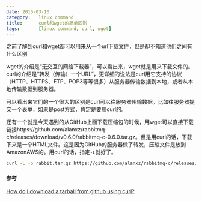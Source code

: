 ```yaml
---
date: 2015-03-10
category:	linux command
title:      curl和wget的简单区别
tags:		[linux command, curl, wget]
---
```


之前了解到curl和wget都可以用来从一个url下载文件，但是却不知道他们之间有什么区别

<!--more-->

wget的介绍是“无交互的网络下载器”，可以看出来，wget就是用来下载文件的。
curl的介绍是“转发（传输）一个URL”，更详细的说法是curl用它支持的协议（HTTP、HTTPS、FTP、POP3等等很多）从服务器传输数据到本地，或者从本地传输数据到服务器。

可以看出来它们的一个很大的区别是curl可以往服务器传输数据。比如往服务器提交一个表单，如果是post方式，肯定是要用curl的。

还有一个就是今天遇到的从GitHub上面下载压缩包的时候，用wget可以直接下载链接https://github.com/alanxz/rabbitmq-c/releases/download/v0.6.0/rabbitmq-c-0.6.0.tar.gz。但是用curl的话，下载下来是一个HTML文件。这是因为GitHub的服务器做了转发，压缩文件是放到AmazonAWS的。用curl的话，指定`-L`就好了。

```sh
curl -L -o rabbit.tar.gz https://github.com/alanxz/rabbitmq-c/releases/download/v0.6.0/rabbitmq-c-0.6.0.tar.gz
```

#### 参考
[How do I download a tarball from github using curl?](http://stackoverflow.com/q/5746325/1548523)
